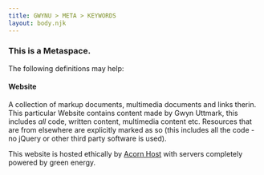```yaml
---
title: GWYNU > META > KEYWORDS
layout: body.njk
---
```

### This is a Metaspace.

The following definitions may help:

#### Website
A collection of markup documents, multimedia documents and links therin. This particular Website contains content made by Gwyn Uttmark, this includes *all* code, written content, multimedia content etc. Resources that are from elsewhere are explicitly marked as so (this includes all the code - no jQuery or other third party software is used).

This website is hosted ethically by [Acorn Host](https://www.acornhost.com/) with servers completely powered by green energy.